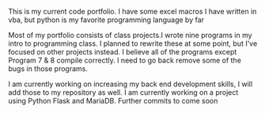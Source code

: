 This is my current code portfolio. I have some excel macros I have written in vba, but python is my favorite programming language by far

Most of my portfolio consists of class projects.I wrote nine programs in my intro to programming class. I planned to rewrite these at some point, but I've focused on other projects instead. I believe all of the programs except Program 7 & 8 compile correctly. I need to go back remove some of the bugs in those programs.


I am currently working on increasing my back end development skills, I will add those to my repository as well. I am currently working on a project using Python Flask and MariaDB. Further commits to come soon

